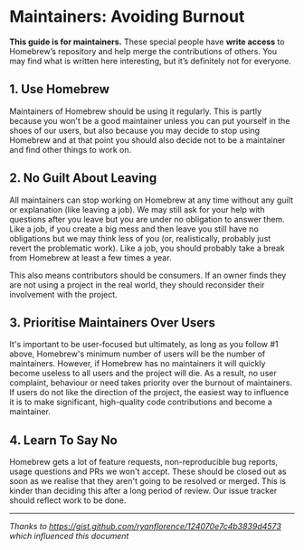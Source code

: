 # Maintainers: Avoiding Burnout

**This guide is for maintainers.** These special people have **write
access** to Homebrew’s repository and help merge the contributions of
others. You may find what is written here interesting, but it’s
definitely not for everyone.

## 1. Use Homebrew

Maintainers of Homebrew should be using it regularly. This is partly because
you won't be a good maintainer unless you can put yourself in the shoes of our
users, but also because you may decide to stop using Homebrew and at that point
you should also decide not to be a maintainer and find other things to work on.

## 2. No Guilt About Leaving

All maintainers can stop working on Homebrew at any time without any guilt or
explanation (like leaving a job). We may still ask for your help with questions
after you leave but you are under no obligation to answer them. Like a job, if
you create a big mess and then leave you still have no obligations but we may
think less of you (or, realistically, probably just revert the problematic
work). Like a job, you should probably take a break from Homebrew at least a few
times a year.

This also means contributors should be consumers. If an owner finds they are
not using a project in the real world, they should reconsider their involvement
with the project.

## 3. Prioritise Maintainers Over Users

It's important to be user-focused but ultimately, as long as you follow #1
above, Homebrew's minimum number of users will be the number of maintainers.
However, if Homebrew has no maintainers it will quickly become useless to all
users and the project will die. As a result, no user complaint, behaviour or
need takes priority over the burnout of maintainers. If users do not like the
direction of the project, the easiest way to influence it is to make
significant, high-quality code contributions and become a maintainer.

## 4. Learn To Say No

Homebrew gets a lot of feature requests, non-reproducible bug reports, usage
questions and PRs we won't accept. These should be closed out as soon as we
realise that they aren't going to be resolved or merged. This is kinder than
deciding this after a long period of review. Our issue tracker should reflect
work to be done.

---

_Thanks to https://gist.github.com/ryanflorence/124070e7c4b3839d4573 which influenced this document_

